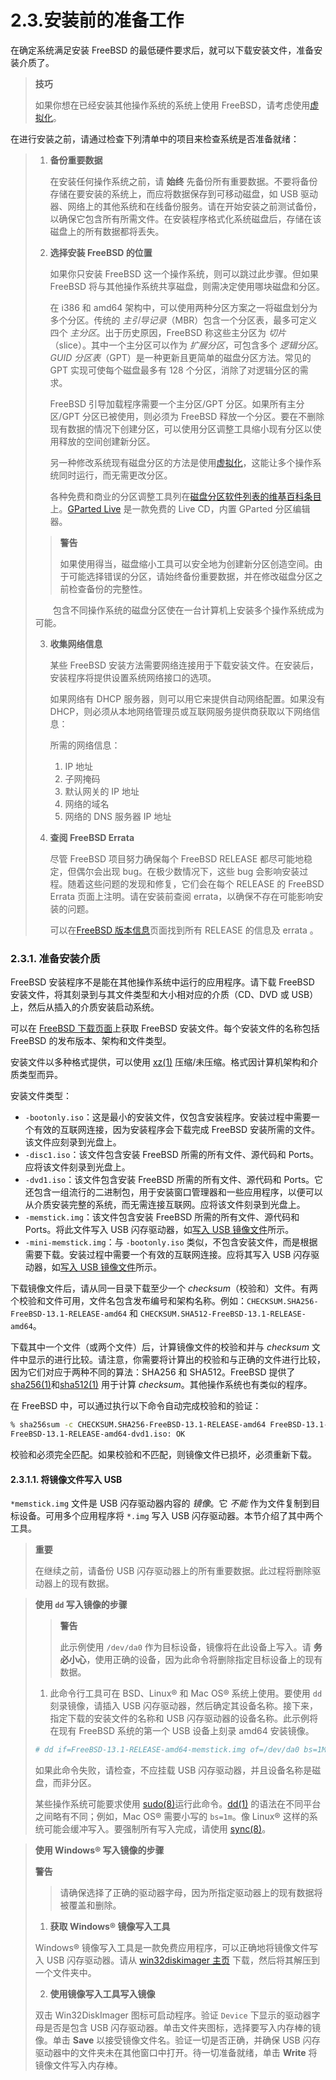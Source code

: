 # 2.3.安装前的准备工作

在确定系统满足安装 FreeBSD 的最低硬件要求后，就可以下载安装文件，准备安装介质了。

>**技巧**
>
>如果你想在已经安装其他操作系统的系统上使用 FreeBSD，请考虑使用[虚拟化](https://docs.freebsd.org/en/books/handbook/virtualization/#virtualization)。


在进行安装之前，请通过检查下列清单中的项目来检查系统是否准备就绪：

>1. **备份重要数据**  
>
>    在安装任何操作系统之前，请 **始终** 先备份所有重要数据。不要将备份存储在要安装的系统上，而应将数据保存到可移动磁盘，如 USB 驱动器、网络上的其他系统和在线备份服务。请在开始安装之前测试备份，以确保它包含所有所需文件。在安装程序格式化系统磁盘后，存储在该磁盘上的所有数据都将丢失。
>
>2. **选择安装 FreeBSD 的位置**  
>
>    如果你只安装 FreeBSD 这一个操作系统，则可以跳过此步骤。但如果 FreeBSD 将与其他操作系统共享磁盘，则需决定使用哪块磁盘和分区。
>
>    在 i386 和 amd64 架构中，可以使用两种分区方案之一将磁盘划分为多个分区。传统的 *主引导记录*（MBR）包含一个分区表，最多可定义四个 *主分区*。出于历史原因，FreeBSD 称这些主分区为 *切片*（slice）。其中一个主分区可以作为 *扩展分区*，可包含多个 *逻辑分区*。*GUID 分区表*（GPT）是一种更新且更简单的磁盘分区方法。常见的 GPT 实现可使每个磁盘最多有 128 个分区，消除了对逻辑分区的需求。
>
>    FreeBSD 引导加载程序需要一个主分区/GPT 分区。如果所有主分区/GPT 分区已被使用，则必须为 FreeBSD 释放一个分区。要在不删除现有数据的情况下创建分区，可以使用分区调整工具缩小现有分区以使用释放的空间创建新分区。
>
>    另一种修改系统现有磁盘分区的方法是使用[虚拟化](https://docs.freebsd.org/en/books/handbook/virtualization/#virtualization)，这能让多个操作系统同时运行，而无需更改分区。
>
>    各种免费和商业的分区调整工具列在[磁盘分区软件列表的维基百科条目](https://en.wikipedia.org/wiki/List_of_disk_partitioning_software)上。[GParted Live](https://gparted.org/livecd.php) 是一款免费的 Live CD，内置 GParted 分区编辑器。
>
>>**警告**
>>
>>如果使用得当，磁盘缩小工具可以安全地为创建新分区创造空间。由于可能选择错误的分区，请始终备份重要数据，并在修改磁盘分区之前检查备份的完整性。 
>
>　　包含不同操作系统的磁盘分区使在一台计算机上安装多个操作系统成为可能。
>
>3. **收集网络信息**  
>
>    某些 FreeBSD 安装方法需要网络连接用于下载安装文件。在安装后，安装程序将提供设置系统网络接口的选项。
>
>    如果网络有 DHCP 服务器，则可以用它来提供自动网络配置。如果没有 DHCP，则必须从本地网络管理员或互联网服务提供商获取以下网络信息：
>
>    所需的网络信息：
>
>    1. IP 地址
>    2. 子网掩码
>    3. 默认网关的 IP 地址
>    4. 网络的域名
>    5. 网络的 DNS 服务器 IP 地址
>
>4. **查阅 FreeBSD Errata**  
>
>    尽管 FreeBSD 项目努力确保每个 FreeBSD RELEASE 都尽可能地稳定，但偶尔会出现 bug。在极少数情况下，这些 bug 会影响安装过程。随着这些问题的发现和修复，它们会在每个 RELEASE 的 FreeBSD Errata 页面上注明。请在安装前查阅 errata，以确保不存在可能影响安装的问题。
>
>    可以在[FreeBSD 版本信息](https://www.freebsd.org/releases/)页面找到所有 RELEASE 的信息及 errata 。

### 2.3.1. 准备安装介质

FreeBSD 安装程序不是能在其他操作系统中运行的应用程序。请下载 FreeBSD 安装文件，将其刻录到与其文件类型和大小相对应的介质（CD、DVD 或 USB）上，然后从插入的介质安装启动系统。

可以在 [FreeBSD 下载页面](https://www.freebsd.org/where/)上获取 FreeBSD 安装文件。每个安装文件的名称包括 FreeBSD 的发布版本、架构和文件类型。

安装文件以多种格式提供，可以使用 [xz(1)](https://man.freebsd.org/cgi/man.cgi?query=xz&sektion=1&format=html) 压缩/未压缩。格式因计算机架构和介质类型而异。

安装文件类型：

- `-bootonly.iso`：这是最小的安装文件，仅包含安装程序。安装过程中需要一个有效的互联网连接，因为安装程序会下载完成 FreeBSD 安装所需的文件。该文件应刻录到光盘上。
- `-disc1.iso`：该文件包含安装 FreeBSD 所需的所有文件、源代码和 Ports。应将该文件刻录到光盘上。
- `-dvd1.iso`：该文件包含安装 FreeBSD 所需的所有文件、源代码和 Ports。它还包含一组流行的二进制包，用于安装窗口管理器和一些应用程序，以便可以从介质安装完整的系统，而无需连接互联网。应将该文件刻录到光盘上。
- `-memstick.img`：该文件包含安装 FreeBSD 所需的所有文件、源代码和 Ports。将此文件写入 USB 闪存驱动器，如[写入 USB 镜像文件](https://docs.freebsd.org/en/books/handbook/bsdinstall/#bsdinstall-usb)所示。
- `-mini-memstick.img`：与 `-bootonly.iso` 类似，不包含安装文件，而是根据需要下载。安装过程中需要一个有效的互联网连接。应将其写入 USB 闪存驱动器，如[写入 USB 镜像文件](https://docs.freebsd.org/en/books/handbook/bsdinstall/#bsdinstall-usb)所示。

下载镜像文件后，请从同一目录下载至少一个 *checksum*（校验和）文件。有两个校验和文件可用，文件名包含发布编号和架构名称。例如：`CHECKSUM.SHA256-FreeBSD-13.1-RELEASE-amd64` 和 `CHECKSUM.SHA512-FreeBSD-13.1-RELEASE-amd64`。

下载其中一个文件（或两个文件）后，计算镜像文件的校验和并与 *checksum* 文件中显示的进行比较。请注意，你需要将计算出的校验和与正确的文件进行比较，因为它们对应于两种不同的算法：SHA256 和 SHA512。FreeBSD 提供了 [sha256(1)](https://man.freebsd.org/cgi/man.cgi?query=sha256&sektion=1&format=html)和[sha512(1)](https://man.freebsd.org/cgi/man.cgi?query=sha512&sektion=1&format=html) 用于计算 *checksum*。其他操作系统也有类似的程序。

在 FreeBSD 中，可以通过执行以下命令自动完成校验和的验证：

```sh
% sha256sum -c CHECKSUM.SHA256-FreeBSD-13.1-RELEASE-amd64 FreeBSD-13.1-RELEASE-amd64-dvd1.iso
FreeBSD-13.1-RELEASE-amd64-dvd1.iso: OK
```

校验和必须完全匹配。如果校验和不匹配，则镜像文件已损坏，必须重新下载。

#### 2.3.1.1. 将镜像文件写入 USB

`*memstick.img` 文件是 USB 闪存驱动器内容的 *镜像*。它 *不能* 作为文件复制到目标设备。可用多个应用程序将 `*.img` 写入 USB 闪存驱动器。本节介绍了其中两个工具。

>**重要**
>
>在继续之前，请备份 USB 闪存驱动器上的所有重要数据。此过程将删除驱动器上的现有数据。


>**使用 ​`dd`​ 写入镜像的步骤**
>
>>**警告**
>>
>>此示例使用 `/dev/da0` 作为目标设备，镜像将在此设备上写入。请 **务必小心**，使用正确的设备，因为此命令将删除指定目标设备上的现有数据。 
>
>1. 此命令行工具可在 BSD、Linux® 和 Mac OS® 系统上使用。要使用 `dd` 刻录镜像，请插入 USB 闪存驱动器，然后确定其设备名称。接下来，指定下载的安装文件的名称和 USB 闪存驱动器的设备名称。此示例将在现有 FreeBSD 系统的第一个 USB 设备上刻录 amd64 安装镜像。
>
>   ```sh
>   # dd if=FreeBSD-13.1-RELEASE-amd64-memstick.img of=/dev/da0 bs=1M conv=sync
>   ```
>
>   如果此命令失败，请检查，不应挂载 USB 闪存驱动器，并且设备名称是磁盘，而非分区。
>
>   某些操作系统可能要求使用 [sudo(8)](https://man.freebsd.org/cgi/man.cgi?query=sudo&sektion=8&format=html)运行此命令。[dd(1)](https://man.freebsd.org/cgi/man.cgi?query=dd&sektion=1&format=html) 的语法在不同平台之间略有不同；例如，Mac OS® 需要小写的 `bs=1m`。像 Linux® 这样的系统可能会缓冲写入。要强制所有写入完成，请使用 [sync(8)](https://man.freebsd.org/cgi/man.cgi?query=sync&sektion=8&format=html)。

>**使用 Windows® 写入镜像的步骤**
>
>**警告**
>
>>请确保选择了正确的驱动器字母，因为所指定驱动器上的现有数据将被覆盖和删除。
>
>1. **获取 Windows® 镜像写入工具**  
>
>   Windows® 镜像写入工具是一款免费应用程序，可以正确地将镜像文件写入 USB 闪存驱动器。请从 [win32diskimager 主页](https://sourceforge.net/projects/win32diskimager/) 下载，然后将其解压到一个文件夹中。
>
>2. **使用镜像写入工具写入镜像**  
>
>   双击 Win32DiskImager 图标可启动程序。验证 `Device` 下显示的驱动器字母是否是包含 USB 闪存驱动器。单击文件夹图标，选择要写入内存棒的镜像。单击 **Save** 以接受镜像文件名。验证一切是否正确，并确保 USB 闪存驱动器中的文件夹未在其他窗口中打开。待一切准备就绪，单击 **Write** 将镜像文件写入内存棒。
